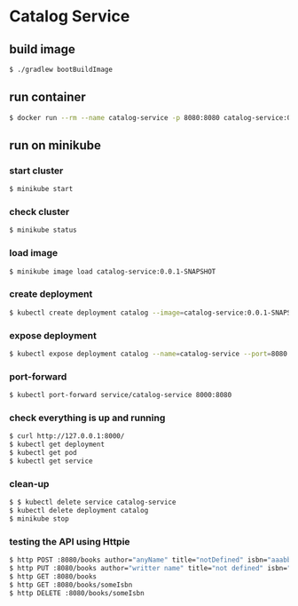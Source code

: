 # Catalog Service

## build image

```bash
$ ./gradlew bootBuildImage
```

## run container

```bash
$ docker run --rm --name catalog-service -p 8080:8080 catalog-service:0.0.1-SNAPSHOT
```

## run on minikube

### start cluster

```bash
$ minikube start 
```

### check cluster

```bash
$ minikube status 
```

### load image

```bash
$ minikube image load catalog-service:0.0.1-SNAPSHOT
```

### create deployment

```bash
$ kubectl create deployment catalog --image=catalog-service:0.0.1-SNAPSHOT
```

### expose deployment

```bash
$ kubectl expose deployment catalog --name=catalog-service --port=8080
```

### port-forward

```bash
$ kubectl port-forward service/catalog-service 8000:8080
```

### check everything is up and running

```bash
$ curl http://127.0.0.1:8000/
$ kubectl get deployment
$ kubectl get pod
$ kubectl get service
```

### clean-up

```bash
$ $ kubectl delete service catalog-service
$ kubectl delete deployment catalog
$ minikube stop
```

### testing the API using Httpie

```bash
$ http POST :8080/books author="anyName" title="notDefined" isbn="aaabbb123" price="330.3"
$ http PUT :8080/books author="writter name" title="not defined" isbn="aaabbb123" price="330.1"
$ http GET :8080/books
$ http GET :8080/books/someIsbn
$ http DELETE :8080/books/someIsbn
```
